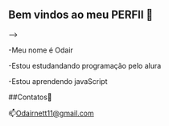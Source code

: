 ## Bem vindos ao meu PERFIl 💙

-->

-Meu nome é Odair

-Estou estudandando programação pelo alura

-Estou aprendendo javaScript

##Contatos📱

 📫Odairnett11@gmail.com


